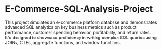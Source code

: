 # E-Commerce-SQL-Analysis-Project
This project simulates an e-commerce platform database and demonstrates advanced SQL analytics on key business metrics such as product performance, customer spending behavior, profitability, and return rates. It's designed to showcase proficiency in writing complex SQL queries using JOINs, CTEs, aggregate functions, and window functions.
